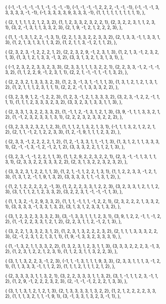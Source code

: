 
{
{-1,	-1,	-1,	-1,	-1,	1,	-1,	-1,	-1,	-1},
{-1,	-1,	-1,	-1,	2,	2,	2,	-1,	-1,	-1},
{-1,	-1,	-1,	3,	3,	3,	3,	3,	-1,	-1},
{-1,	3,	3,	3,	3,	9,	3,	3,	3,	-1},
{1,	1,	1,	1,	1,	1,	1,	1,	1,	1},
},

{
{2,	1,	1,	1,	1,	2,	1,	2,	3,	2},
{1,	1,	2,	3,	3,	2,	3,	2,	2,	1},
{2,	3,	2,	2,	3,	1,	1,	2,	3,	1},
{3,	2,	-1,	3,	1,	1,	3,	3,	2,	3},
{2,	1,	9,	-1,	2,	1,	2,	2,	2,	3},
},


{
{1,	1,	-1,	3,	1,	2,	2,	-1,	3,	1},
{2,	2,	1,	3,	3,	2,	2,	3,	3,	2},
{2,	1,	3,	3,	-1,	1,	3,	3,	1,	3},
{1,	2,	1,	3,	1,	3,	1,	1,	3,	2},
{1,	2,	1,	1,	3,	-1,	2,	1,	1,	2},
},


{
{2,	3,	2,	3,	-1,	2,	2,	2,	1,	2},
{2,	2,	3,	2,	9,	-1,	2,	3,	1,	3},
{1,	2,	1,	3,	-1,	2,	3,	2,	1,	3},
{1,	3,	1,	2,	1,	3,	3,	-1,	3,	2},
{3,	3,	1,	3,	2,	1,	3,	1,	3,	1},
},


{
{-1,	2,	3,	2,	2,	3,	3,	2,	3,	3},
{2,	3,	3,	1,	1,	1,	3,	2,	2,	1},
{2,	2,	3,	3,	-1,	2,	-1,	-1,	3,	2},
{1,	1,	2,	2,	9,	-1,	2,	3,	1,	1},
{2,	2,	1,	-1,	-1,	1,	-1,	1,	3,	2},
},


{
{2,	2,	3,	2,	1,	3,	3,	3,	2,	3},
{1,	2,	3,	-1,	3,	1,	-1,	1,	1,	3},
{1,	3,	1,	2,	1,	2,	1,	3,	1,	2},
{1,	2,	1,	1,	1,	2,	3,	1,	1,	1},
{2,	2,	2,	-1,	1,	3,	3,	3,	2,	2},
},


{
{3,	2,	3,	9,	1,	2,	-1,	2,	2,	3},
{1,	2,	3,	-1,	2,	1,	3,	3,	3,	2},
{3,	2,	3,	-1,	2,	2,	-1,	1,	1,	1},
{1,	1,	1,	2,	3,	3,	3,	2,	3,	2},
{3,	3,	2,	3,	1,	3,	3,	1,	1,	3},
},


{
{2,	3,	3,	1,	3,	2,	2,	3,	3,	2},
{1,	-1,	1,	2,	-1,	3,	1,	2,	1,	3},
{3,	9,	-1,	1,	1,	3,	3,	2,	1,	2},
{1,	-1,	2,	3,	2,	3,	3,	1,	3,	1},
{2,	2,	2,	3,	2,	3,	3,	2,	2,	2},
},


{
{3,	2,	3,	3,	2,	3,	2,	1,	2,	3},
{1,	1,	1,	2,	1,	3,	2,	1,	3,	1},
{-1,	1,	1,	3,	2,	1,	2,	2,	1,	2},
{2,	1,	1,	-1,	2,	1,	2,	2,	3,	3},
{1,	2,	-1,	9,	1,	1,	1,	2,	3,	2},
},


{
{2,	3,	3,	-1,	2,	2,	2,	2,	1,	2},
{1,	2,	-1,	3,	3,	1,	1,	-1,	1,	3},
{1,	3,	1,	2,	1,	1,	3,	3,	3,	1},
{2,	-1,	-1,	3,	-1,	2,	-1,	2,	1,	2},
{3,	3,	3,	2,	2,	1,	1,	2,	1,	3},
},


{
{3,	2,	3,	-1,	-1,	2,	2,	1,	1,	3},
{1,	1,	2,	9,	2,	2,	3,	2,	2,	1},
{2,	3,	-1,	-1,	1,	3,	1,	1,	3,	1},
{2,	3,	3,	2,	2,	3,	3,	3,	2,	2},
{2,	3,	1,	3,	2,	2,	3,	2,	3,	2},
},


{
{3,	3,	2,	3,	1,	2,	2,	1,	1,	3},
{1,	2,	1,	-1,	1,	2,	2,	1,	3,	1},
{1,	1,	2,	2,	3,	3,	-1,	2,	1,	3},
{1,	3,	1,	2,	-1,	1,	9,	1,	3,	2},
{3,	3,	3,	3,	1,	1,	-1,	3,	1,	2},
},


{
{1,	2,	1,	2,	2,	2,	2,	2,	-1,	3},
{1,	2,	2,	2,	3,	3,	1,	2,	2,	3},
{3,	2,	3,	3,	1,	2,	1,	1,	2,	3},
{3,	1,	1,	1,	2,	1,	2,	3,	3,	2},
{3,	2,	2,	3,	1,	-1,	-1,	-1,	1,	3},
},


{
{1,	1,	3,	2,	-1,	2,	9,	3,	3,	2},
{1,	1,	1,	-1,	1,	1,	-1,	2,	2,	1},
{2,	3,	2,	2,	2,	1,	3,	3,	2,	1},
{3,	3,	3,	3,	-1,	3,	3,	1,	3,	2},
{3,	1,	3,	1,	2,	3,	3,	1,	3,	2},
},


{
{3,	1,	2,	3,	2,	3,	3,	3,	2,	3},
{3,	-1,	3,	3,	1,	1,	1,	2,	3,	1},
{3,	9,	1,	2,	2,	-1,	1,	-1,	2,	2},
{1,	-1,	2,	2,	3,	3,	1,	2,	1,	2},
{2,	2,	3,	1,	1,	2,	-1,	2,	1,	3},
},


{
{3,	2,	2,	1,	3,	3,	2,	3,	1,	2},
{1,	2,	3,	1,	3,	2,	2,	2,	3,	2},
{2,	1,	1,	1,	3,	3,	3,	2,	2,	3},
{2,	-1,	2,	3,	1,	2,	1,	3,	1,	1},
{1,	9,	-1,	3,	3,	2,	3,	3,	3,	1},
},


{
{1,	-1,	3,	2,	1,	1,	3,	3,	2,	2},
{1,	3,	2,	3,	1,	2,	3,	1,	1,	3},
{3,	3,	3,	2,	2,	2,	3,	-1,	3,	2},
{1,	2,	3,	1,	2,	2,	1,	2,	3,	1},
{1,	1,	2,	3,	1,	1,	3,	2,	2,	3},
},


{
{3,	1,	1,	3,	2,	2,	3,	-1,	2,	3},
{-1,	1,	-1,	3,	1,	1,	1,	9,	3,	3},
{2,	3,	3,	1,	1,	1,	3,	-1,	2,	1},
{1,	1,	3,	3,	3,	-1,	1,	1,	2,	2},
{1,	1,	1,	2,	1,	1,	1,	2,	1,	2},
},


{
{2,	3,	3,	3,	3,	1,	1,	3,	2,	1},
{3,	2,	2,	3,	3,	3,	1,	1,	3,	2},
{3,	1,	-1,	1,	1,	2,	3,	-1,	1,	2},
{1,	2,	9,	-1,	2,	2,	2,	3,	2,	3},
{2,	-1,	-1,	-1,	2,	2,	2,	1,	3,	3},
},


{
{3,	1,	1,	3,	1,	2,	1,	2,	1,	3},
{2,	1,	3,	3,	3,	3,	1,	3,	2,	2},
{1,	2,	1,	2,	2,	2,	2,	3,	3,	2},
{1,	1,	1,	3,	2,	1,	1,	-1,	9,	1},
{3,	-1,	3,	3,	1,	3,	2,	3,	-1,	1},
},
